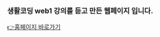 <h3>생활코딩 web1 강의를 듣고 만든 웹페이지 입니다.</h3>

[👉홈페이지 바로가기](https://seminseminsemin.github.io/my-first-web-site/index.html)
